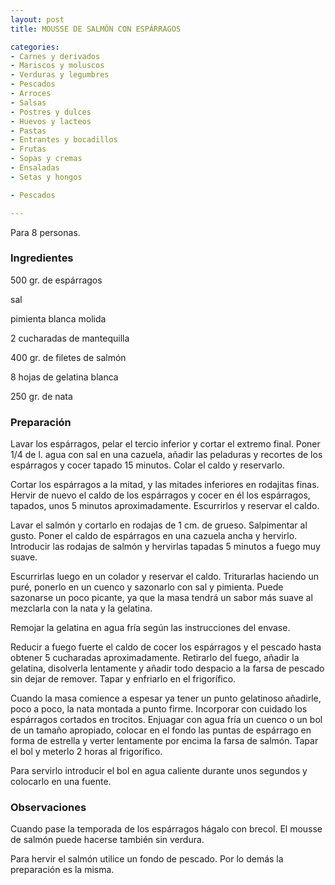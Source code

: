 ```yaml
---
layout: post
title: MOUSSE DE SALMÓN CON ESPÁRRAGOS

categories:
- Carnes y derivados
- Mariscos y moluscos
- Verduras y legumbres
- Pescados
- Arroces
- Salsas
- Postres y dulces
- Huevos y lacteos
- Pastas
- Entrantes y bocadillos
- Frutas
- Sopas y cremas
- Ensaladas
- Setas y hongos

- Pescados

---
```

Para 8 personas.

<h3>Ingredientes</h3>

500 gr. de espárragos

sal

pimienta blanca molida

2 cucharadas de mantequilla

400 gr. de filetes de salmón

8 hojas de gelatina blanca

250 gr. de nata

<h3>Preparación</h3>

Lavar los espárragos, pelar el tercio inferior y cortar el extremo final. Poner 1/4 de l. agua con sal en una cazuela, añadir las peladuras y recortes de los espárragos y cocer tapado 15 minutos. Colar el caldo y reservarlo.

Cortar los espárragos a la mitad, y las mitades inferiores en rodajitas finas. Hervir de nuevo el caldo de los espárragos y cocer en él los espárragos, tapados, unos 5 minutos aproximadamente. Escurrirlos y reservar el caldo.

Lavar el salmón y cortarlo en rodajas de 1 cm. de grueso. Salpimentar al gusto. Poner el caldo de espárragos en una cazuela ancha y hervirlo. Introducir las rodajas de salmón y hervirlas tapadas 5 minutos a fuego muy suave.

Escurrirlas luego en un colador y reservar el caldo. Triturarlas haciendo un puré, ponerlo en un cuenco y sazonarlo con sal y pimienta. Puede sazonarse un poco picante, ya que la masa tendrá un sabor más suave al mezclarla con la nata y la gelatina.

Remojar la gelatina en agua fría según las instrucciones del envase.

Reducir a fuego fuerte el caldo de cocer los espárragos y el pescado hasta obtener 5 cucharadas aproximadamente. Retirarlo del fuego, añadir la gelatina, disolverla lentamente y añadir todo despacio a la farsa de pescado sin dejar de remover. Tapar y enfriarlo en el frigorífico.

Cuando la masa comience a espesar ya tener un punto gelatinoso añadirle, poco a poco, la nata montada a punto firme. Incorporar con cuidado los espárragos cortados en trocitos. Enjuagar con agua fría un cuenco o un bol de un tamaño apropiado, colocar en el fondo las puntas de espárrago en forma de estrella y verter lentamente por encima la farsa de salmón. Tapar el bol y meterlo 2 horas al frigorífico.

Para servirlo introducir el bol en agua caliente durante unos segundos y colocarlo en una fuente.

<h3>Observaciones</h3>

Cuando pase la temporada de los espárragos hágalo con brecol. El mousse de salmón puede hacerse también sin verdura.

Para hervir el salmón utilice un fondo de pescado. Por lo demás la preparación es la misma.


